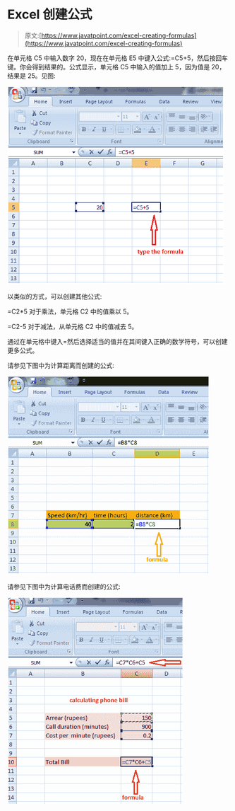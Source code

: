 # Excel 创建公式

> 原文:[https://www.javatpoint.com/excel-creating-formulas](https://www.javatpoint.com/excel-creating-formulas)

在单元格 C5 中输入数字 20，现在在单元格 E5 中键入公式:=C5+5，然后按回车键。你会得到结果的。公式显示，单元格 C5 中输入的值加上 5，因为值是 20，结果是 25。见图:

![Formula in Excel 1](img/068ff2febaeef032e10a01ccaff9631c.png)

以类似的方式，可以创建其他公式:

=C2*5 对于乘法，单元格 C2 中的值乘以 5。

=C2-5 对于减法，从单元格 C2 中的值减去 5。

通过在单元格中键入=然后选择适当的值并在其间键入正确的数学符号，可以创建更多公式。

请参见下图中为计算距离而创建的公式:

![Formula in Excel 2](img/9313c51424d541d40ecb64faf90ca823.png)

请参见下图中为计算电话费而创建的公式:

![Formula in Excel 3](img/2ae78639626c752f3efdf005170d2c6a.png)